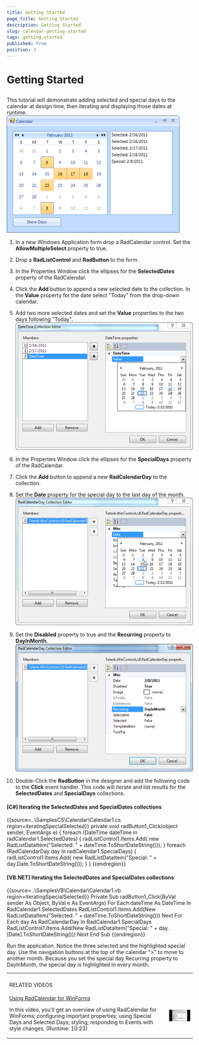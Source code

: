 ```yaml
---
title: Getting Started
page_title: Getting Started
description: Getting Started
slug: calendar-getting-started
tags: getting,started
published: True
position: 3
---
```


# Getting Started



## 



This tutorial will demonstrate adding selected and special days to the calendar at design time, then iterating and displaying those dates at runtime.![calendar-getting-started 004](images/calendar-getting-started004.png)



1. In a new Windows Application form drop a RadCalendar control. Set the __AllowMultipleSelect__ property to true.
          

1. Drop a __RadListControl__ and __RadButton__ to the form.

1. In the Properties Window click the ellipses for the __SelectedDates__ property of the RadCalendar.

1. Click the __Add__ button to append a new selected date to the collection. In the __Value__ property for the date select "Today" from the drop-down calendar.

1. Add two more selected dates and set the __Value__ properties to the two days following "Today".![calendar-getting-started 001](images/calendar-getting-started001.png)

1. In the Properties Window click the ellipses for the __SpecialDays__ property of the RadCalendar. 


1. Click the __Add__ button to append a new __RadCalendarDay__ to the collection.

1. Set the __Date__ property for the special day to the last day of the month.![calendar-getting-started 002](images/calendar-getting-started002.png)

1. Set the __Disabled__ property to true and the __Recurring__ property to __DayInMonth.__![calendar-getting-started 003](images/calendar-getting-started003.png)

1. Double-Click the __RadButton__ in the designer and add the following code to the __Click__ event handler. This code will iterate and list results for the __SelectedDates__ and __SpecialDays__ collections.

#### __[C#] Iterating the SelectedDates and SpecialDates collections__

{{source=..\SamplesCS\Calendar\Calendar1.cs region=iteratingSpecialSelected}}
	        private void radButton1_Click(object sender, EventArgs e)
	        {
	            foreach (DateTime dateTime in radCalendar1.SelectedDates)
	            {
	                radListControl1.Items.Add(
	                  new RadListDataItem("Selected: " + dateTime.ToShortDateString()));
	            }
	            foreach (RadCalendarDay day in radCalendar1.SpecialDays)
	            {
	                radListControl1.Items.Add(
	                  new RadListDataItem("Special: " + day.Date.ToShortDateString()));
	            }
	        }
	{{endregion}}



#### __[VB.NET] Iterating the SelectedDates and SpecialDates collections__

{{source=..\SamplesVB\Calendar\Calendar1.vb region=iteratingSpecialSelected}}
	    Private Sub radButton1_Click(ByVal sender As Object, ByVal e As EventArgs)
	        For Each dateTime As DateTime In RadCalendar1.SelectedDates
	            RadListControl1.Items.Add(New RadListDataItem("Selected: " + dateTime.ToShortDateString()))
	        Next
	        For Each day As RadCalendarDay In RadCalendar1.SpecialDays
	            RadListControl1.Items.Add(New RadListDataItem("Special: " + day.[Date].ToShortDateString()))
	        Next
	    End Sub
	{{endregion}}

Run the application. Notice the three selected and the highlighted special day. Use the navigation buttons at the top of the calendar ">" to move to another month.  Because you set the special day Recurring property to DayInMonth, the special day is highlighted in every month. 
        
        
<table><th><tr><td>

RELATED VIDEOS</td><td></td></tr></th><tr><td>[Using RadCalendar for WinForms](http://tv.telerik.com/winforms/radcalendar/using-radcalendar-for-winforms)

In this video, you'll get an overview of using RadCalendar for WinForms; configuring important properties; using Special Days and Selected Days; styling; responding to Events with style changes. (Runtime: 10:23)
            		</td><td>

![calendar-getting-started 005](images/calendar-getting-started005.png)</td></tr></table>
